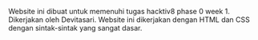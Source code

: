 Website ini dibuat untuk memenuhi tugas hacktiv8 phase 0 week 1.
Dikerjakan oleh Devitasari.
Website ini dikerjakan dengan HTML dan CSS dengan sintak-sintak yang sangat dasar.
